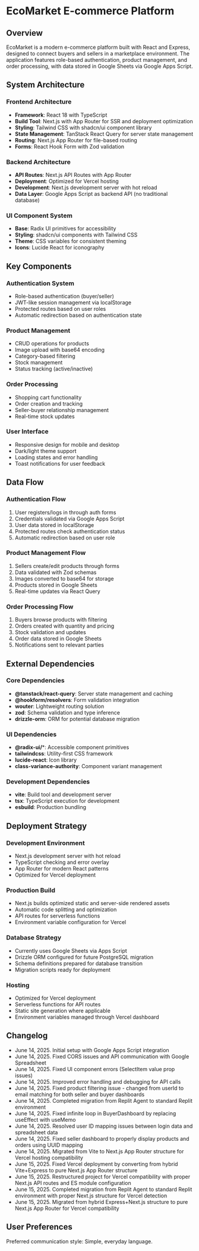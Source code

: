 # EcoMarket E-commerce Platform

## Overview

EcoMarket is a modern e-commerce platform built with React and Express, designed to connect buyers and sellers in a marketplace environment. The application features role-based authentication, product management, and order processing, with data stored in Google Sheets via Google Apps Script.

## System Architecture

### Frontend Architecture
- **Framework**: React 18 with TypeScript
- **Build Tool**: Next.js with App Router for SSR and deployment optimization
- **Styling**: Tailwind CSS with shadcn/ui component library
- **State Management**: TanStack React Query for server state management
- **Routing**: Next.js App Router for file-based routing
- **Forms**: React Hook Form with Zod validation

### Backend Architecture
- **API Routes**: Next.js API Routes with App Router
- **Deployment**: Optimized for Vercel hosting
- **Development**: Next.js development server with hot reload
- **Data Layer**: Google Apps Script as backend API (no traditional database)

### UI Component System
- **Base**: Radix UI primitives for accessibility
- **Styling**: shadcn/ui components with Tailwind CSS
- **Theme**: CSS variables for consistent theming
- **Icons**: Lucide React for iconography

## Key Components

### Authentication System
- Role-based authentication (buyer/seller)
- JWT-like session management via localStorage
- Protected routes based on user roles
- Automatic redirection based on authentication state

### Product Management
- CRUD operations for products
- Image upload with base64 encoding
- Category-based filtering
- Stock management
- Status tracking (active/inactive)

### Order Processing
- Shopping cart functionality
- Order creation and tracking
- Seller-buyer relationship management
- Real-time stock updates

### User Interface
- Responsive design for mobile and desktop
- Dark/light theme support
- Loading states and error handling
- Toast notifications for user feedback

## Data Flow

### Authentication Flow
1. User registers/logs in through auth forms
2. Credentials validated via Google Apps Script
3. User data stored in localStorage
4. Protected routes check authentication status
5. Automatic redirection based on user role

### Product Management Flow
1. Sellers create/edit products through forms
2. Data validated with Zod schemas
3. Images converted to base64 for storage
4. Products stored in Google Sheets
5. Real-time updates via React Query

### Order Processing Flow
1. Buyers browse products with filtering
2. Orders created with quantity and pricing
3. Stock validation and updates
4. Order data stored in Google Sheets
5. Notifications sent to relevant parties

## External Dependencies

### Core Dependencies
- **@tanstack/react-query**: Server state management and caching
- **@hookform/resolvers**: Form validation integration
- **wouter**: Lightweight routing solution
- **zod**: Schema validation and type inference
- **drizzle-orm**: ORM for potential database migration

### UI Dependencies
- **@radix-ui/***: Accessible component primitives
- **tailwindcss**: Utility-first CSS framework
- **lucide-react**: Icon library
- **class-variance-authority**: Component variant management

### Development Dependencies
- **vite**: Build tool and development server
- **tsx**: TypeScript execution for development
- **esbuild**: Production bundling

## Deployment Strategy

### Development Environment
- Next.js development server with hot reload
- TypeScript checking and error overlay
- App Router for modern React patterns
- Optimized for Vercel deployment

### Production Build
- Next.js builds optimized static and server-side rendered assets
- Automatic code splitting and optimization
- API routes for serverless functions
- Environment variable configuration for Vercel

### Database Strategy
- Currently uses Google Sheets via Apps Script
- Drizzle ORM configured for future PostgreSQL migration
- Schema definitions prepared for database transition
- Migration scripts ready for deployment

### Hosting
- Optimized for Vercel deployment
- Serverless functions for API routes
- Static site generation where applicable
- Environment variables managed through Vercel dashboard

## Changelog

- June 14, 2025. Initial setup with Google Apps Script integration
- June 14, 2025. Fixed CORS issues and API communication with Google Spreadsheet
- June 14, 2025. Fixed UI component errors (SelectItem value prop issues)
- June 14, 2025. Improved error handling and debugging for API calls
- June 14, 2025. Fixed product filtering issue - changed from userId to email matching for both seller and buyer dashboards
- June 14, 2025. Completed migration from Replit Agent to standard Replit environment
- June 14, 2025. Fixed infinite loop in BuyerDashboard by replacing useEffect with useMemo
- June 14, 2025. Resolved user ID mapping issues between login data and spreadsheet data
- June 14, 2025. Fixed seller dashboard to properly display products and orders using UUID mapping
- June 14, 2025. Migrated from Vite to Next.js App Router structure for Vercel hosting compatibility
- June 15, 2025. Fixed Vercel deployment by converting from hybrid Vite+Express to pure Next.js App Router structure
- June 15, 2025. Restructured project for Vercel compatibility with proper Next.js API routes and ES module configuration
- June 15, 2025. Completed migration from Replit Agent to standard Replit environment with proper Next.js structure for Vercel detection
- June 15, 2025. Migrated from hybrid Express+Next.js structure to pure Next.js App Router for Vercel compatibility

## User Preferences

Preferred communication style: Simple, everyday language.